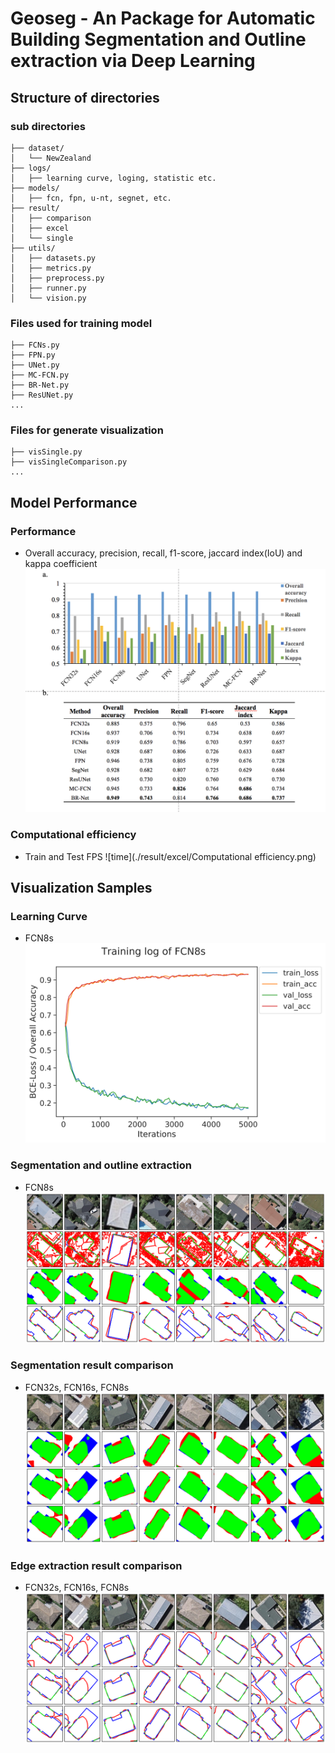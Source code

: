 # Geoseg - An Package for Automatic Building Segmentation and Outline extraction via  Deep Learning

## Structure of directories
### sub directories
```
├── dataset/
│   └── NewZealand
├── logs/
│   ├── learning curve, loging, statistic etc.
├── models/
│   ├── fcn, fpn, u-nt, segnet, etc.
├── result/
│   ├── comparison
│   ├── excel
│   └── single
├── utils/
│   ├── datasets.py
│   ├── metrics.py
│   ├── preprocess.py
│   ├── runner.py
│   └── vision.py
```
### Files used for training model
```
├── FCNs.py
├── FPN.py
├── UNet.py
├── MC-FCN.py
├── BR-Net.py
├── ResUNet.py
...
```
### Files for generate visualization
```
├── visSingle.py
├── visSingleComparison.py
...
```

## Model Performance

### Performance
* Overall accuracy, precision, recall, f1-score, jaccard index(IoU) and kappa coefficient
![performance](./result/excel/performance.png)

### Computational efficiency
* Train and Test FPS
![time](./result/excel/Computational efficiency.png)

## Visualization Samples

### Learning Curve
* FCN8s
![FCN8s training curve](./logs/curve/FCN8s_iter_5000.png)

### Segmentation and outline extraction
* FCN8s
![FCN8s segmentation maps](./result/single/FCN8s_canny_segmap_edge_1.png)

### Segmentation result comparison
* FCN32s, FCN16s, FCN8s
![FCN8s, FCN16s, FCN32s](./result/single-comparison/segmap_FCN32s_FCN16s_FCN8s_1.png)

### Edge extraction result comparison
* FCN32s, FCN16s, FCN8s
![FCN8s, FCN16s, FCN32s](./result/single-comparison/edge_FCN32s_FCN16s_FCN8s_1.png)

